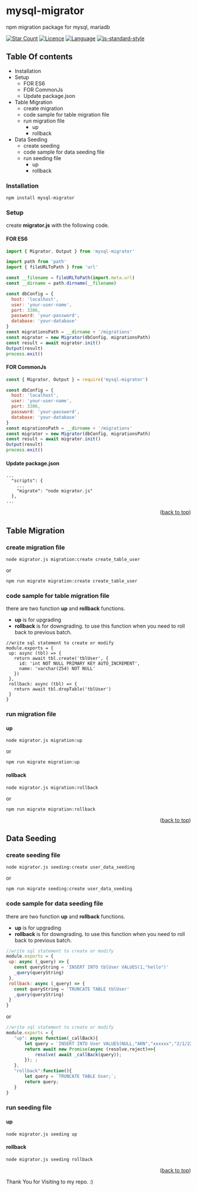 <div id="top"></div> 

# mysql-migrator
npm migration package for mysql, mariadb  

[![Star Count](https://img.shields.io/badge/dynamic/json?color=brightgreen&label=Star&query=stargazers_count&url=https%3A%2F%2Fapi.github.com%2Frepos%2Fhelloakn%2Fmysql-migrator)](https://github.com/helloakn/mysql-migrator) [![Licence](https://img.shields.io/badge/dynamic/json?color=informational&label=LICENCE&query=license.name&url=https%3A%2F%2Fapi.github.com%2Frepos%2Fhelloakn%2Fmysql-migrator)](https://github.com/helloakn/mysql-migrator) [![Language](https://img.shields.io/badge/dynamic/json?color=blueviolet&label=Language&query=language&url=https%3A%2F%2Fapi.github.com%2Frepos%2Fhelloakn%2Fmysql-migrator)](https://github.com/helloakn/mysql-migrator)
[![js-standard-style](https://img.shields.io/badge/code%20style-standard-brightgreen.svg?style=flat-square)](https://github.com/feross/standard)

## Table Of contents
- Installation 
- Setup
  - FOR ES6
  - FOR CommonJs
  - Update package.json
- Table Migration
	- create migration 
	- code sample for table migration file
	- run migration file
		- up
		- rollback
- Data Seeding
	- create seeding 
	- code sample for data seeding file
	- run seeding file
		- up
		- rollback

### Installation
```shell
npm install mysql-migrator
```
### Setup
create **migrator.js** with the following code.
#### FOR ES6
```javascript
import { Migrator, Output } from 'mysql-migrator'

import path from 'path'
import { fileURLToPath } from 'url'

const __filename = fileURLToPath(import.meta.url)
const __dirname = path.dirname(__filename)

const dbConfig = {
  host: 'localhost',
  user: 'your-user-name',
  port: 3306,
  password: 'your-password',
  database: 'your-database'
}
const migrationsPath = __dirname + '/migrations'
const migrator = new Migrator(dbConfig, migrationsPath)
const result = await migrator.init()
Output(result)
process.exit()

```
#### FOR CommonJs
```javascript
const { Migrator, Output } = require('mysql-migrator')

const dbConfig = {
  host: 'localhost',
  user: 'your-user-name',
  port: 3306,
  password: 'your-password',
  database: 'your-database'
}
const migrationsPath = __dirname + '/migrations'
const migrator = new Migrator(dbConfig, migrationsPath)
const result = await migrator.init()
Output(result)
process.exit()

```
#### Update package.json
```
...
  "scripts": {
    ...
    "migrate": "node migrator.js"
  },
...
```

<p align="right">(<a href="#top">back to top</a>)</p>


## Table Migration
### create migration file
```shell
node migrator.js migration:create create_table_user
```
or
```shell
npm run migrate migration:create create_table_user
```
### code sample for table migration file
there are two function **up** and **rollback** functions.
- **up** is for upgrading
- **rollback** is for downgrading. to use this function when you need to roll back to previous batch.
 ```shell
//write sql statement to create or modify
module.exports = {
  up: async (tbl) => {
    return await tbl.create('tblUser', {
      id: 'int NOT NULL PRIMARY KEY AUTO_INCREMENT',
      name: 'varchar(254) NOT NULL'
    })
  },
  rollback: async (tbl) => {
    return await tbl.dropTable('tblUser')
  }
}

```
### run migration file
#### up
```shell
node migrator.js migration:up
```
or
```shell
npm run migrate migration:up
```
#### rollback
```shell
node migrator.js migration:rollback
```
or
```shell
npm run migrate migration:rollback
```

<p align="right">(<a href="#top">back to top</a>)</p>


## Data Seeding 
### create seeding file
```shell
node migrator.js seeding:create user_data_seeding
```
or

```shell
npm run migrate seeding:create user_data_seeding
```
### code sample for data seeding file
there are two function **up** and **rollback** functions.
- **up** is for upgrading
- **rollback** is for downgrading. to use this function when you need to roll back to previous batch.
 ```javascript
//write sql statement to create or modify
module.exports = {
  up: async (_query) => {
    const queryString = 'INSERT INTO tblUser VALUES(1,"hello")'
    _query(queryString)
  },
  rollback: async (_query) => {
    const queryString = 'TRUNCATE TABLE tblUser'
    _query(queryString)
  }
}

```
or
 ```javascript
//write sql statement to create or modify
module.exports = {
	"up": async function(_callBack){
		let query = `INSERT INTO User VALUES(NULL,"AKN","xxxxxx","2/1/22","2/1/22",NULL);`;
		return await new Promise(async (resolve,reject)=>{
			resolve( await _callBack(query));
		}); ;
	},
	"rollback":function(){
		let query = `TRUNCATE TABLE User;`;
		return query;
	}
}
```

### run seeding file
#### up
```shell
node migrator.js seeding up
```
#### rollback
```shell
node migrator.js seeding rollback
```

<p align="right">(<a href="#top">back to top</a>)</p>

Thank You for Visiting to my repo. :)
